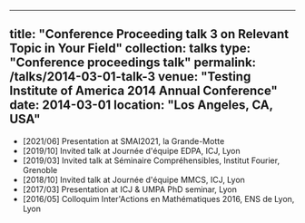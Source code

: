 
---
title: "Conference Proceeding talk 3 on Relevant Topic in Your Field"
collection: talks
type: "Conference proceedings talk"
permalink: /talks/2014-03-01-talk-3
venue: "Testing Institute of America 2014 Annual Conference"
date: 2014-03-01
location: "Los Angeles, CA, USA"
---

- [2021/06] Presentation at SMAI2021, la Grande-Motte
- [2019/10] Invited talk at Journée d'équipe EDPA, ICJ, Lyon
- [2019/03] Invited talk at Séminaire Compréhensibles, Institut Fourier, Grenoble
- [2018/10] Invited talk at Journée d'équipe MMCS, ICJ, Lyon
- [2017/03] Presentation at ICJ & UMPA PhD seminar, Lyon
- [2016/05] Colloquim Inter'Actions en Mathématiques 2016, ENS de Lyon, Lyon
